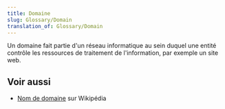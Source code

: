 ```yaml
---
title: Domaine
slug: Glossary/Domain
translation_of: Glossary/Domain
---
```


Un domaine fait partie d'un réseau informatique au sein duquel une entité contrôle les ressources de traitement de l'information, par exemple un site web.

## Voir aussi

- [Nom de domaine](https://fr.wikipedia.org/wiki/Nom_de_domaine) sur Wikipédia
